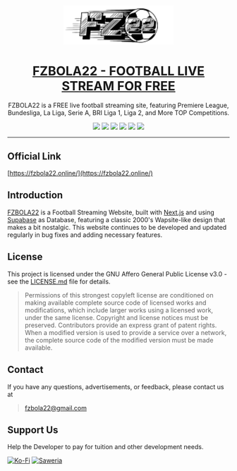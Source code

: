 

<div align="center">
<a href="https://fzbola22.online/">
    <img src="/public/assets/img/fzbola22.png" alt="FZBOLA22" width="250px">
</a>
<h1>
<a href="https://fzbola22.online/">
FZBOLA22 - FOOTBALL LIVE STREAM FOR FREE
</a>
</h1>
<p>
FZBOLA22 is a FREE live football streaming site, featuring Premiere League, Bundesliga, La Liga, Serie A, BRI Liga 1, Liga 2, and More TOP Competitions.
</p>
<p>
<img src="https://img.shields.io/badge/-NPM-black?style=flat-square&logo=NPM"/>
<img src="https://img.shields.io/badge/-typescript-black?style=flat-square&logo=typescript"/>  
<img src="https://img.shields.io/badge/-React-black?style=flat-square&logo=react"/>
<img src="https://img.shields.io/badge/-Next-black?style=flat-square&logo=next.js"/>
<img src="https://img.shields.io/badge/-Supabase-black?style=flat-square&logo=supabase"/>
<img src="https://img.shields.io/badge/-Cloudflare-black?style=flat-square&logo=Cloudflare"/>
</p>
<hr/>
</div>

## Official Link
[https://fzbola22.online/](https://fzbola22.online/)

## Introduction
<a href="https://fzbola22.online/">FZBOLA22</a> is a Football Streaming Website, built with <a href="https://nextjs.org/">Next.js</a> and using <a href="https://supabase.com/">Supabase</a> as Database, featuring a classic 2000's Wapsite-like design that makes a bit nostalgic. This website continues to be developed and updated regularly in bug fixes and adding necessary features.

## License

This project is licensed under the GNU Affero General Public License v3.0 - see the [LICENSE.md](LICENSE.md) file for details.

> Permissions of this strongest copyleft license are conditioned on making available complete source code of licensed works and modifications, which include larger works using a licensed work, under the same license. Copyright and license notices must be preserved. Contributors provide an express grant of patent rights. When a modified version is used to provide a service over a network, the complete source code of the modified version must be made available.

## Contact

If you have any questions, advertisements, or feedback, please contact us at
>[fzbola22@gmail.com](mailto:fzbola22@gmail.com)


## Support Us
Help the Developer to pay for tuition and other development needs.

[![Ko-Fi](https://img.shields.io/badge/Ko--fi-F16061?style=for-the-badge&logo=ko-fi&logoColor=white)](https://ko-fi.com/fzbola22) [![Saweria](https://img.shields.io/badge/Saweria-orange?style=for-the-badge&link=https://saweria.co/fzbola22)](https://saweria.co/fzbola22)